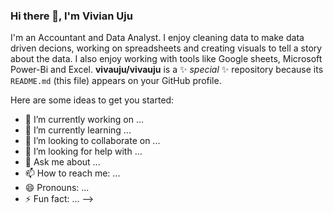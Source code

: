 ### Hi there 👋, I'm Vivian Uju

I'm an Accountant and Data Analyst. I enjoy cleaning data to make data driven decions, working on spreadsheets and creating visuals to tell a story about the data. I also enjoy working with tools like Google sheets, Microsoft Power-Bi and Excel. 
**vivauju/vivauju** is a ✨ _special_ ✨ repository because its `README.md` (this file) appears on your GitHub profile.

Here are some ideas to get you started:

- 🔭 I’m currently working on ...
- 🌱 I’m currently learning ...
- 👯 I’m looking to collaborate on ...
- 🤔 I’m looking for help with ...
- 💬 Ask me about ...
- 📫 How to reach me: ...
- 😄 Pronouns: ...
- ⚡ Fun fact: ...
-->
